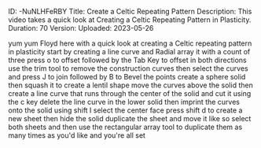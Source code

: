 ID: -NuNLHFeRBY
Title: Create a Celtic Repeating Pattern
Description: This video takes a quick look at Creating a Celtic Repeating Pattern in Plasticity.
Duration: 70
Version: 
Uploaded: 2023-05-26

yum yum Floyd here with a quick look at
creating a Celtic repeating pattern in
plasticity start by creating a line
curve and Radial array it with a count
of three press o to offset followed by
the Tab Key to offset in both directions
use the trim tool to remove the
construction curves then select the
curves and press J to join followed by B
to Bevel the points
create a sphere solid then squash it to
create a lentil shape
move the curves above the solid
then create a line curve that runs
through the center of the solid and cut
it using the c key
delete the line curve in the lower solid
then imprint the curves onto the solid
using shift I
select the center face
press shift d to create a new sheet then
hide the solid duplicate the sheet and
move it like so
select both sheets and then use the
rectangular array tool to duplicate them
as many times as you'd like
and you're all set

